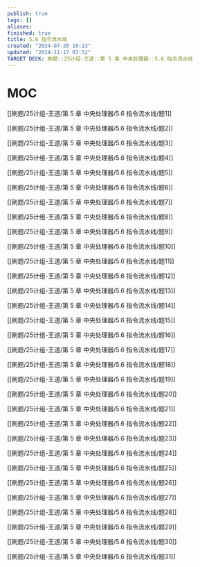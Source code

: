 ```yaml
---
publish: true
tags: []
aliases: 
finished: true
title: 5.6 指令流水线
created: "2024-07-20 10:13"
updated: "2024-11-17 07:52"
TARGET DECK: 刷题::25计组-王道::第 5 章 中央处理器::5.6 指令流水线
---
```


# MOC

[[刷题/25计组-王道/第 5 章 中央处理器/5.6 指令流水线/题1]]

[[刷题/25计组-王道/第 5 章 中央处理器/5.6 指令流水线/题2]]

[[刷题/25计组-王道/第 5 章 中央处理器/5.6 指令流水线/题3]]

[[刷题/25计组-王道/第 5 章 中央处理器/5.6 指令流水线/题4]]

[[刷题/25计组-王道/第 5 章 中央处理器/5.6 指令流水线/题5]]

[[刷题/25计组-王道/第 5 章 中央处理器/5.6 指令流水线/题6]]

[[刷题/25计组-王道/第 5 章 中央处理器/5.6 指令流水线/题7]]

[[刷题/25计组-王道/第 5 章 中央处理器/5.6 指令流水线/题8]]

[[刷题/25计组-王道/第 5 章 中央处理器/5.6 指令流水线/题9]]

[[刷题/25计组-王道/第 5 章 中央处理器/5.6 指令流水线/题10]]

[[刷题/25计组-王道/第 5 章 中央处理器/5.6 指令流水线/题11]]

[[刷题/25计组-王道/第 5 章 中央处理器/5.6 指令流水线/题12]]

[[刷题/25计组-王道/第 5 章 中央处理器/5.6 指令流水线/题13]]

[[刷题/25计组-王道/第 5 章 中央处理器/5.6 指令流水线/题14]]

[[刷题/25计组-王道/第 5 章 中央处理器/5.6 指令流水线/题15]]

[[刷题/25计组-王道/第 5 章 中央处理器/5.6 指令流水线/题16]]

[[刷题/25计组-王道/第 5 章 中央处理器/5.6 指令流水线/题17]]

[[刷题/25计组-王道/第 5 章 中央处理器/5.6 指令流水线/题18]]

[[刷题/25计组-王道/第 5 章 中央处理器/5.6 指令流水线/题19]]

[[刷题/25计组-王道/第 5 章 中央处理器/5.6 指令流水线/题20]]

[[刷题/25计组-王道/第 5 章 中央处理器/5.6 指令流水线/题21]]

[[刷题/25计组-王道/第 5 章 中央处理器/5.6 指令流水线/题22]]

[[刷题/25计组-王道/第 5 章 中央处理器/5.6 指令流水线/题23]]

[[刷题/25计组-王道/第 5 章 中央处理器/5.6 指令流水线/题24]]

[[刷题/25计组-王道/第 5 章 中央处理器/5.6 指令流水线/题25]]

[[刷题/25计组-王道/第 5 章 中央处理器/5.6 指令流水线/题26]]

[[刷题/25计组-王道/第 5 章 中央处理器/5.6 指令流水线/题27]]

[[刷题/25计组-王道/第 5 章 中央处理器/5.6 指令流水线/题28]]

[[刷题/25计组-王道/第 5 章 中央处理器/5.6 指令流水线/题29]]

[[刷题/25计组-王道/第 5 章 中央处理器/5.6 指令流水线/题30]]

[[刷题/25计组-王道/第 5 章 中央处理器/5.6 指令流水线/题31]]

